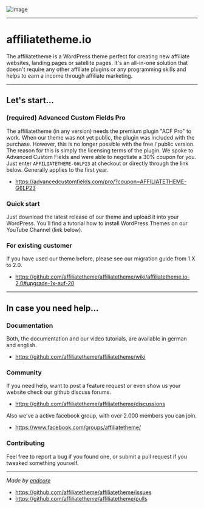 ![image](https://github.com/affiliatetheme/affiliatetheme/assets/6432237/5aa6e8a2-0df4-4e32-8aae-6c69327615b2)

---

# affiliatetheme.io

The affiliatetheme is a WordPress theme perfect for creating new affiliate websites, landing pages or satellite pages. It's an all-in-one solution that doesn't require any other affiliate plugins or any programming skills and helps to earn a income through affiliate marketing. 

---

## Let's start...

### (required) Advanced Custom Fields Pro

The affiliatetheme (in any version) needs the premium plugin "ACF Pro" to work. When our theme was not yet public, the plugin was included with the purchase. However, this is no longer possible with the free / public version. The reason for this is simply the licensing terms of the plugin. We spoke to Advanced Custom Fields and were able to negotiate a 30% coupon for you. Just enter `AFFILIATETHEME-G6LP23` at checkout or directly through the link below. Generally applies to the first year.

- https://advancedcustomfields.com/pro/?coupon=AFFILIATETHEME-G6LP23

### Quick start

Just download the latest release of our theme and upload it into your WordPress. You'll find a tutorial how to install WordPress Themes on our YouTube Channel (link below).

### For existing customer

If you have used our theme before, please see our migration guide from 1.X to 2.0.

- https://github.com/affiliatetheme/affiliatetheme/wiki/affiliatetheme.io-2.0#upgrade-1x-auf-20

---

## In case you need help...

### Documentation

Both, the documentation and our video tutorials, are available in german and english.

- https://github.com/affiliatetheme/affiliatetheme/wiki

### Community

If you need help, want to post a feature request or even show us your website check our github discuss forums.

- https://github.com/affiliatetheme/affiliatetheme/discussions

Also we've a active facebook group, with over 2.000 members you can join.

- https://www.facebook.com/groups/affiliatetheme/

### Contributing

Feel free to report a bug if you found one, or submit a pull request if you tweaked something yourself.

---

_Made by [endcore](https://endcore.com/)_

- https://github.com/affiliatetheme/affiliatetheme/issues
- https://github.com/affiliatetheme/affiliatetheme/pulls
